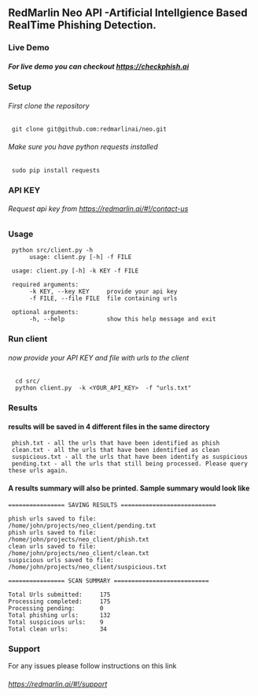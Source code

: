 ## RedMarlin Neo API -Artificial Intellgience Based RealTime Phishing Detection.

### Live Demo
##### For live demo you can checkout https://checkphish.ai

### Setup
###### First clone the repository
     git clone git@github.com:redmarlinai/neo.git

###### Make sure you have python requests installed
     sudo pip install requests

### API KEY
###### Request api key from https://redmarlin.ai/#!/contact-us
      
        
### Usage
     python src/client.py -h
          usage: client.py [-h] -f FILE

     usage: client.py [-h] -k KEY -f FILE
     
     required arguments:
          -k KEY, --key KEY     provide your api key
          -f FILE, --file FILE  file containing urls
          
     optional arguments:
          -h, --help            show this help message and exit
  


###  Run client     
###### now provide your API KEY and  file with urls to the client
      cd src/
      python client.py  -k <YOUR_API_KEY>  -f "urls.txt"


### Results
#### results will be saved in 4 different files in the same directory
     phish.txt - all the urls that have been identified as phish
     clean.txt - all the urls that have been identified as clean
     suspicious.txt - all the urls that have been identify as suspicious
     pending.txt - all the urls that still being processed. Please query these urls again.
     
#### A results summary will also be printed. Sample summary would look like

	================ SAVING RESULTS ===========================

	phish urls saved to file:       /home/john/projects/neo_client/pending.txt
	phish urls saved to file:       /home/john/projects/neo_client/phish.txt
	clean urls saved to file:       /home/john/projects/neo_client/clean.txt
	suspicious urls saved to file:  /home/john/projects/neo_client/suspicious.txt

	================ SCAN SUMMARY ===========================

	Total Urls submitted:     175
	Processing completed:     175
	Processing pending:       0
	Total phishing urls:      132
	Total suspicious urls:    9
	Total clean urls:         34
	
###  Support
For any issues please follow instructions on this link
###### https://redmarlin.ai/#!/support
